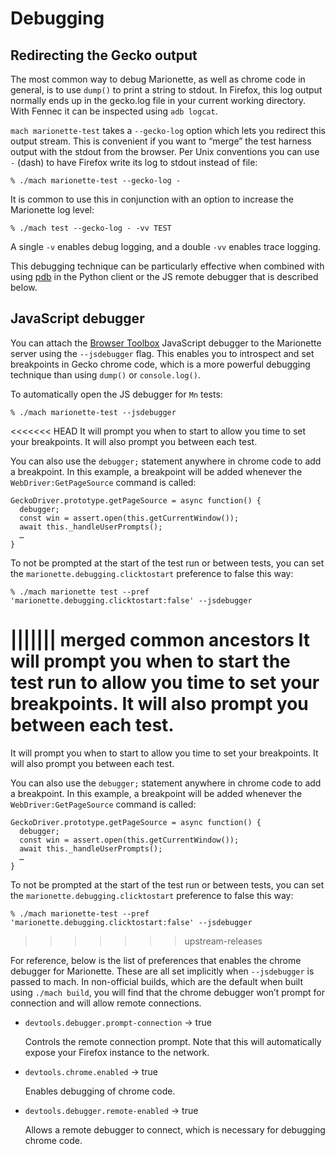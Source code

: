 Debugging
=========

Redirecting the Gecko output
----------------------------

The most common way to debug Marionette, as well as chrome code in
general, is to use `dump()` to print a string to stdout.  In Firefox,
this log output normally ends up in the gecko.log file in your current
working directory.  With Fennec it can be inspected using `adb logcat`.

`mach marionette-test` takes a `--gecko-log` option which lets
you redirect this output stream.  This is convenient if you want to
“merge” the test harness output with the stdout from the browser.
Per Unix conventions you can use `-` (dash) to have Firefox write
its log to stdout instead of file:

	% ./mach marionette-test --gecko-log -

It is common to use this in conjunction with an option to increase
the Marionette log level:

	% ./mach test --gecko-log - -vv TEST

A single `-v` enables debug logging, and a double `-vv` enables
trace logging.

This debugging technique can be particularly effective when combined
with using [pdb] in the Python client or the JS remote debugger
that is described below.

[pdb]: https://docs.python.org/2/library/pdb.html


JavaScript debugger
-------------------

You can attach the [Browser Toolbox] JavaScript debugger to the
Marionette server using the `--jsdebugger` flag.  This enables you
to introspect and set breakpoints in Gecko chrome code, which is a
more powerful debugging technique than using `dump()` or `console.log()`.

To automatically open the JS debugger for `Mn` tests:

	% ./mach marionette-test --jsdebugger

<<<<<<< HEAD
It will prompt you when to start to allow you time to set your
breakpoints.  It will also prompt you between each test.

You can also use the `debugger;` statement anywhere in chrome code
to add a breakpoint.  In this example, a breakpoint will be added
whenever the `WebDriver:GetPageSource` command is called:

	GeckoDriver.prototype.getPageSource = async function() {
	  debugger;
	  const win = assert.open(this.getCurrentWindow());
	  await this._handleUserPrompts();
	  …
	}

To not be prompted at the start of the test run or between tests,
you can set the `marionette.debugging.clicktostart` preference to
false this way:

	% ./mach marionette test --pref 'marionette.debugging.clicktostart:false' --jsdebugger
||||||| merged common ancestors
It will prompt you when to start the test run to allow you time to
set your breakpoints.  It will also prompt you between each test.
=======
It will prompt you when to start to allow you time to set your
breakpoints.  It will also prompt you between each test.

You can also use the `debugger;` statement anywhere in chrome code
to add a breakpoint.  In this example, a breakpoint will be added
whenever the `WebDriver:GetPageSource` command is called:

	GeckoDriver.prototype.getPageSource = async function() {
	  debugger;
	  const win = assert.open(this.getCurrentWindow());
	  await this._handleUserPrompts();
	  …
	}

To not be prompted at the start of the test run or between tests,
you can set the `marionette.debugging.clicktostart` preference to
false this way:

	% ./mach marionette-test --pref 'marionette.debugging.clicktostart:false' --jsdebugger
>>>>>>> upstream-releases

For reference, below is the list of preferences that enables the
chrome debugger for Marionette.  These are all set implicitly when
`--jsdebugger` is passed to mach.  In non-official builds, which
are the default when built using `./mach build`, you will find that
the chrome debugger won’t prompt for connection and will allow
remote connections.

  * `devtools.debugger.prompt-connection` → true

    Controls the remote connection prompt.  Note that this will
    automatically expose your Firefox instance to the network.

  * `devtools.chrome.enabled` → true

    Enables debugging of chrome code.

  * `devtools.debugger.remote-enabled` → true

    Allows a remote debugger to connect, which is necessary for
    debugging chrome code.

[Browser Toolbox]: https://developer.mozilla.org/en-US/docs/Tools/Browser_Toolbox
